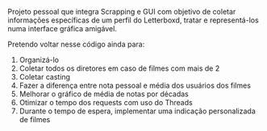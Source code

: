 Projeto pessoal que integra Scrapping e GUI com objetivo de coletar informações específicas de um perfil do Letterboxd, tratar e representá-los numa interface gráfica amigável.

Pretendo voltar nesse código ainda para:

1. Organizá-lo
2. Coletar todos os diretores em caso de filmes com mais de 2
3. Coletar casting
4. Fazer a diferença entre nota pessoal e média dos usuários dos filmes
5. Melhorar o gráfico de média de notas por décadas
6. Otimizar o tempo dos requests com uso do Threads
7. Durante o tempo de espera, implementar uma indicação personalizada de filmes

